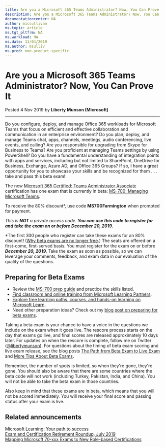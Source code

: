 ```yaml
---
title: Are you a Microsoft 365 Teams Administrator? Now, You Can Prove It | Microsoft Docs
description: Are you a Microsoft 365 Teams Administrator? Now, You Can Prove It
documentationcenter: NA 
author: micsullivan
ms.topic: article
ms.tgt_pltfrm: NA
ms.workload: NA
ms.date: 11/04/2019
ms.author: msulliv
ms.prod: non-product-specific
---
```

# Are you a Microsoft 365 Teams Administrator? Now, You Can Prove It

Posted 4 Nov 2019 by **Liberty Munson (Microsoft)**

___

Do you configure, deploy, and manage Office 365 workloads for Microsoft Teams that focus on efficient and effective collaboration and communication in an enterprise environment? Do you plan, deploy, and manage Teams chat, apps, channels, meetings, audio conferencing, live events, and calling? Are you responsible for upgrading from Skype for Business to Teams? Are you proficient at managing Teams settings by using PowerShell? Do you have a fundamental understanding of integration points with apps and services, including but not limited to SharePoint, OneDrive for Business, Exchange, Azure AD, and Office 365 Groups? If so, I have a great opportunity for you to showcase your skills and be recognized for them . . . take and pass this beta exam!

The new [Microsoft 365 Certified: Teams Administrator Associate](/learn/certifications/microsoft-teams-administrator-associate?WT.mc_id=msignitethetour2019_MS700blog_cert_msteamsadmin-blog-wwl) certification has one exam that is currently in beta: [MS-700: Managing Microsoft Teams](/learn/certifications/exams/ms-700?WT.mc_id=msignitethetour2019_MS700blog_cert_examsms700-blog-wwl).

To receive the 80% discount*, use code **MS700Farmington** when prompted for payment.

*This is ***NOT*** a private access code. ***You can use this code to register for and take the exam on or before December 20, 2019****.

*The first 300 people who register can take these exams for an 80% discount! ([Why beta exams are no longer free](https://www.microsoft.com/en-us/learning/community-blog-post.aspx?BlogId=8&Id=374922).) The seats are offered on a first-come, first-served basis. You must register for the exam on or before ***December 20, 2019***. Take the exam as soon as possible, so we can leverage your comments, feedback, and exam data in our evaluation of the quality of the questions.

## Preparing for Beta Exams

- Review the [MS-700 prep guide](/learn/certifications/exams/ms-700) and practice the skills listed.
- [Find classroom and online training from Microsoft Learning Partners](https://www.microsoft.com/learning/course-list.aspx).
- [Explore free learning paths, courses, and hands-on learning on Microsoft Learn](/learn/browse).
- Need other preparation ideas? Check out my [blog post on preparing for beta exams](https://www.microsoft.com/en-us/learning/community-blog-post.aspx?BlogId=8&Id=374544).

Taking a beta exam is your chance to have a voice in the questions we include on the exam when it goes live. The rescore process starts on the day that exams go live, and final scores are released approximately 10 days later. For updates on when the rescore is complete, follow me on Twitter ([@libertymunson](https://twitter.com/libertymunson)). For questions about the timing of beta exam scoring and live exam release, see the blog posts [The Path from Beta Exam to Live Exam](https://www.microsoft.com/en-us/learning/community-blog-post.aspx?BlogId=8&Id=374675) and [More Tips About Beta Exams](https://www.microsoft.com/en-us/learning/community-blog-post.aspx?BlogId=8&Id=374723).

Remember, the number of spots is limited, so when they're gone, they're gone. You should also be aware that there are some countries where the beta code will not work (including Turkey, Pakistan, India, and China). You will not be able to take the beta exam in those countries.

Also keep in mind that these exams are in beta, which means that you will not be scored immediately. You will receive your final score and passing status after your exam is live.

## Related announcements

[Microsoft Learning: Your path to success](https://www.microsoft.com/en-us/learning/community-blog-post.aspx?BlogId=8&Id=375243)  
[Exam and Certification Retirement Roundup, July 2019](https://www.microsoft.com/en-us/learning/community-blog-post.aspx?BlogId=8&Id=375242)  
[Mapping Microsoft 70-xxx Exams to New Role-based Certifications](https://www.microsoft.com/en-us/learning/community-blog-post.aspx?BlogId=8&Id=375236)  
